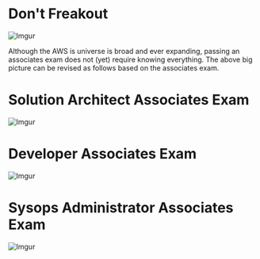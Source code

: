 Don't Freakout
======

![Imgur](https://i.imgur.com/ViXFPq0.png)

Although the AWS is universe is broad and ever expanding, passing an associates
exam does not (yet) require knowing everything. The above big picture can
be revised as follows based on the associates exam.


Solution Architect Associates Exam
===

![Imgur](https://i.imgur.com/Mv33nJI.png)


Developer Associates Exam
===

![Imgur](https://i.imgur.com/H8OyQBm.png)


Sysops Administrator Associates Exam
===

![Imgur](https://i.imgur.com/WOimHFQ.png)
